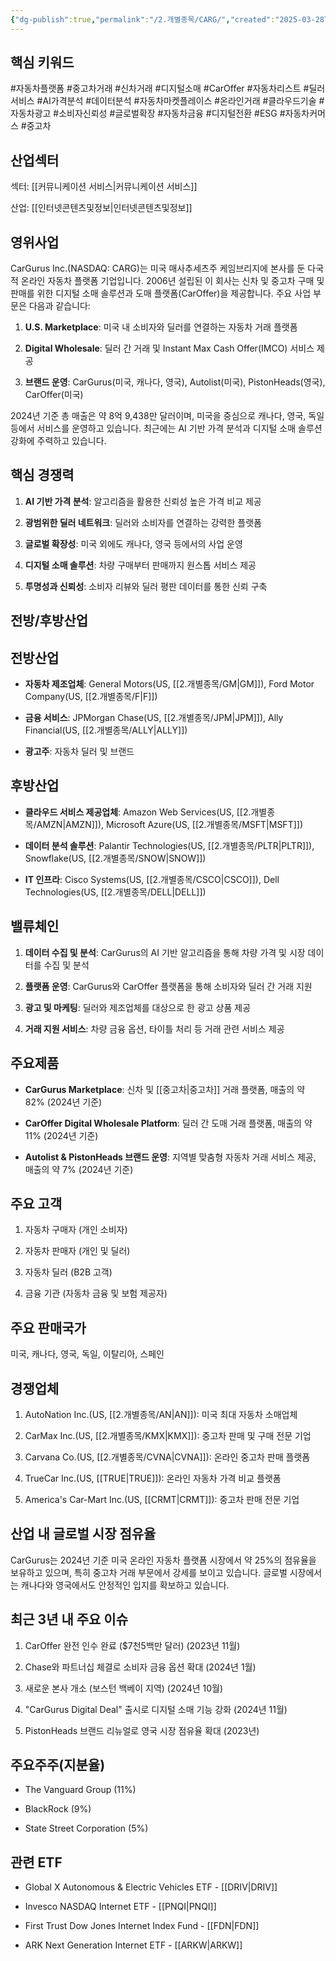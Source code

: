 ```yaml
---
{"dg-publish":true,"permalink":"/2.개별종목/CARG/","created":"2025-03-28T11:14:54.376+09:00","updated":"2025-06-03T20:05:58.127+09:00"}
---
```


## 핵심 키워드

#자동차플랫폼 #중고차거래 #신차거래 #디지털소매 #CarOffer #자동차리스트 #딜러서비스 #AI가격분석 #데이터분석 #자동차마켓플레이스 #온라인거래 #클라우드기술 #자동차광고 #소비자신뢰성 #글로벌확장 #자동차금융 #디지털전환 #ESG #자동차커머스 #중고차 

## 산업섹터

섹터: [[커뮤니케이션 서비스\|커뮤니케이션 서비스]]

산업: [[인터넷콘텐츠및정보\|인터넷콘텐츠및정보]]

## 영위사업

CarGurus Inc.(NASDAQ: CARG)는 미국 매사추세츠주 케임브리지에 본사를 둔 다국적 온라인 자동차 플랫폼 기업입니다. 2006년 설립된 이 회사는 신차 및 중고차 구매 및 판매를 위한 디지털 소매 솔루션과 도매 플랫폼(CarOffer)을 제공합니다. 주요 사업 부문은 다음과 같습니다:

1. **U.S. Marketplace**: 미국 내 소비자와 딜러를 연결하는 자동차 거래 플랫폼
    
2. **Digital Wholesale**: 딜러 간 거래 및 Instant Max Cash Offer(IMCO) 서비스 제공
    
3. **브랜드 운영**: CarGurus(미국, 캐나다, 영국), Autolist(미국), PistonHeads(영국), CarOffer(미국)
    

2024년 기준 총 매출은 약 8억 9,438만 달러이며, 미국을 중심으로 캐나다, 영국, 독일 등에서 서비스를 운영하고 있습니다. 최근에는 AI 기반 가격 분석과 디지털 소매 솔루션 강화에 주력하고 있습니다.

## 핵심 경쟁력

1. **AI 기반 가격 분석**: 알고리즘을 활용한 신뢰성 높은 가격 비교 제공
    
2. **광범위한 딜러 네트워크**: 딜러와 소비자를 연결하는 강력한 플랫폼
    
3. **글로벌 확장성**: 미국 외에도 캐나다, 영국 등에서의 사업 운영
    
4. **디지털 소매 솔루션**: 차량 구매부터 판매까지 원스톱 서비스 제공
    
5. **투명성과 신뢰성**: 소비자 리뷰와 딜러 평판 데이터를 통한 신뢰 구축
    

## 전방/후방산업

## 전방산업

- **자동차 제조업체**: General Motors(US, [[2.개별종목/GM\|GM]]), Ford Motor Company(US, [[2.개별종목/F\|F]])
    
- **금융 서비스**: JPMorgan Chase(US, [[2.개별종목/JPM\|JPM]]), Ally Financial(US, [[2.개별종목/ALLY\|ALLY]])
    
- **광고주**: 자동차 딜러 및 브랜드
    

## 후방산업

- **클라우드 서비스 제공업체**: Amazon Web Services(US, [[2.개별종목/AMZN\|AMZN]]), Microsoft Azure(US, [[2.개별종목/MSFT\|MSFT]])
    
- **데이터 분석 솔루션**: Palantir Technologies(US, [[2.개별종목/PLTR\|PLTR]]), Snowflake(US, [[2.개별종목/SNOW\|SNOW]])
    
- **IT 인프라**: Cisco Systems(US, [[2.개별종목/CSCO\|CSCO]]), Dell Technologies(US, [[2.개별종목/DELL\|DELL]])
    

## 밸류체인

1. **데이터 수집 및 분석**: CarGurus의 AI 기반 알고리즘을 통해 차량 가격 및 시장 데이터를 수집 및 분석
    
2. **플랫폼 운영**: CarGurus와 CarOffer 플랫폼을 통해 소비자와 딜러 간 거래 지원
    
3. **광고 및 마케팅**: 딜러와 제조업체를 대상으로 한 광고 상품 제공
    
4. **거래 지원 서비스**: 차량 금융 옵션, 타이틀 처리 등 거래 관련 서비스 제공
    

## 주요제품

- **CarGurus Marketplace**: 신차 및 [[중고차\|중고차]] 거래 플랫폼, 매출의 약 82% (2024년 기준)
    
- **CarOffer Digital Wholesale Platform**: 딜러 간 도매 거래 플랫폼, 매출의 약 11% (2024년 기준)
    
- **Autolist & PistonHeads 브랜드 운영**: 지역별 맞춤형 자동차 거래 서비스 제공, 매출의 약 7% (2024년 기준)
    

## 주요 고객

1. 자동차 구매자 (개인 소비자)
    
2. 자동차 판매자 (개인 및 딜러)
    
3. 자동차 딜러 (B2B 고객)
    
4. 금융 기관 (자동차 금융 및 보험 제공자)
    

## 주요 판매국가

미국, 캐나다, 영국, 독일, 이탈리아, 스페인

## 경쟁업체

1. AutoNation Inc.(US, [[2.개별종목/AN\|AN]]): 미국 최대 자동차 소매업체
    
2. CarMax Inc.(US, [[2.개별종목/KMX\|KMX]]): 중고차 판매 및 구매 전문 기업
    
3. Carvana Co.(US, [[2.개별종목/CVNA\|CVNA]]): 온라인 중고차 판매 플랫폼
    
4. TrueCar Inc.(US, [[TRUE\|TRUE]]): 온라인 자동차 가격 비교 플랫폼
    
5. America's Car-Mart Inc.(US, [[CRMT\|CRMT]]): 중고차 판매 전문 기업
    

## 산업 내 글로벌 시장 점유율

CarGurus는 2024년 기준 미국 온라인 자동차 플랫폼 시장에서 약 25%의 점유율을 보유하고 있으며, 특히 중고차 거래 부문에서 강세를 보이고 있습니다. 글로벌 시장에서는 캐나다와 영국에서도 안정적인 입지를 확보하고 있습니다.

## 최근 3년 내 주요 이슈

1. CarOffer 완전 인수 완료 ($7천5백만 달러) (2023년 11월)
    
2. Chase와 파트너십 체결로 소비자 금융 옵션 확대 (2024년 1월)
    
3. 새로운 본사 개소 (보스턴 백베이 지역) (2024년 10월)
    
4. "CarGurus Digital Deal" 출시로 디지털 소매 기능 강화 (2024년 11월)
    
5. PistonHeads 브랜드 리뉴얼로 영국 시장 점유율 확대 (2023년)
    

## 주요주주(지분율)

- The Vanguard Group (11%)
    
- BlackRock (9%)
    
- State Street Corporation (5%)
    

## 관련 ETF

- Global X Autonomous & Electric Vehicles ETF - [[DRIV\|DRIV]]
    
- Invesco NASDAQ Internet ETF - [[PNQI\|PNQI]]
    
- First Trust Dow Jones Internet Index Fund - [[FDN\|FDN]]
    
- ARK Next Generation Internet ETF - [[ARKW\|ARKW]]
